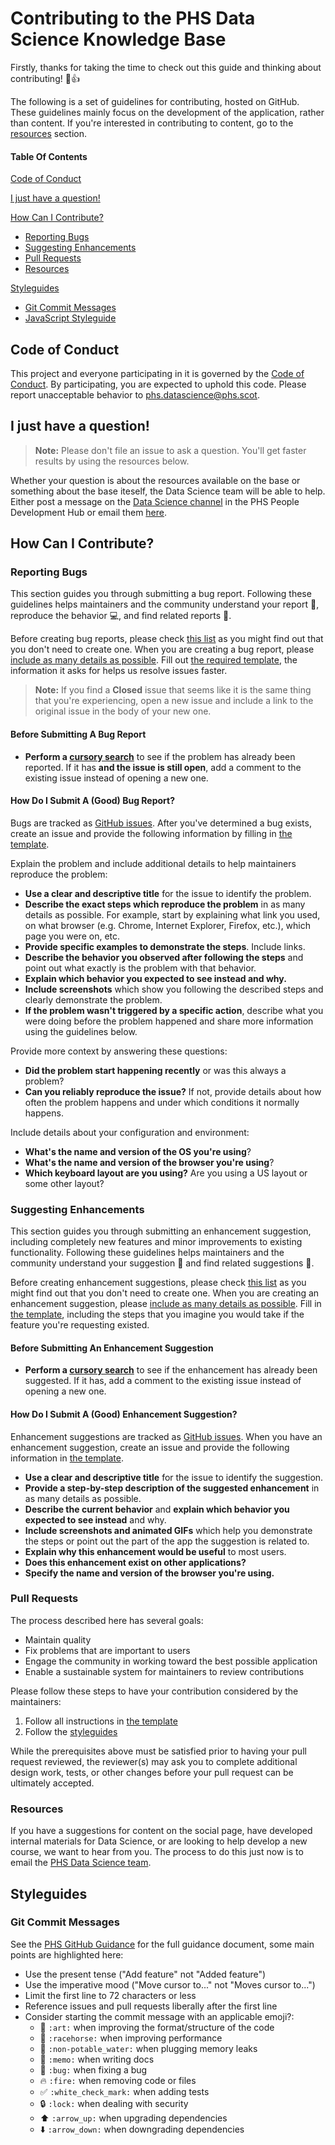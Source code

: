 # Contributing to the PHS Data Science Knowledge Base

Firstly, thanks for taking the time to check out this guide and thinking about contributing! :tada::+1: 

The following is a set of guidelines for contributing, hosted on GitHub. These guidelines mainly focus on the development of the application, rather than content. If you're interested in contributing to content, go to the [resources](#resources) section.

#### Table Of Contents

[Code of Conduct](#code-of-conduct)

[I just have a question!](#i-just-have-a-question)

[How Can I Contribute?](#how-can-i-contribute)
  * [Reporting Bugs](#reporting-bugs)
  * [Suggesting Enhancements](#suggesting-enhancements)
  * [Pull Requests](#pull-requests)
  * [Resources](#resources)

[Styleguides](#styleguides)
  * [Git Commit Messages](#git-commit-messages)
  * [JavaScript Styleguide](#javascript-styleguide)


## Code of Conduct

This project and everyone participating in it is governed by the [Code of Conduct](CODE_OF_CONDUCT.md). By participating, you are expected to uphold this code. Please report unacceptable behavior to [phs.datascience@phs.scot](mailto:phs.datascience@phs.scot).


## I just have a question!

> **Note:** Please don't file an issue to ask a question. You'll get faster results by using the resources below.

Whether your question is about the resources available on the base or something about the base iteself, the Data Science team will be able to help. Either post a message on the [Data Science channel](https://teams.microsoft.com/l/channel/19%3a371c5503869d4dc8a6ac090c0844ce55%40thread.tacv2/Data%2520Science?groupId=1d322b44-bb66-4789-bb8e-1c5cffc733b7&tenantId=10efe0bd-a030-4bca-809c-b5e6745e499a) in the PHS People Development Hub or email them [here](mailto:phs.datascience@phs.scot).


## How Can I Contribute?

### Reporting Bugs

This section guides you through submitting a bug report. Following these guidelines helps maintainers and the community understand your report :pencil:, reproduce the behavior :computer:, and find related reports :mag_right:.

Before creating bug reports, please check [this list](#before-submitting-a-bug-report) as you might find out that you don't need to create one. When you are creating a bug report, please [include as many details as possible](#how-do-i-submit-a-good-bug-report). Fill out [the required template](https://github.com/Public-Health-Scotland/knowledge-base/blob/master/.github/ISSUE_TEMPLATE/bug_report.md), the information it asks for helps us resolve issues faster.

> **Note:** If you find a **Closed** issue that seems like it is the same thing that you're experiencing, open a new issue and include a link to the original issue in the body of your new one.

#### Before Submitting A Bug Report

* **Perform a [cursory search](https://github.com/Public-Health-Scotland/knowledge-base/issues)** to see if the problem has already been reported. If it has **and the issue is still open**, add a comment to the existing issue instead of opening a new one.

#### How Do I Submit A (Good) Bug Report?

Bugs are tracked as [GitHub issues](https://guides.github.com/features/issues/). After you've determined a bug exists, create an issue and provide the following information by filling in [the template](https://github.com/Public-Health-Scotland/knowledge-base/blob/master/.github/ISSUE_TEMPLATE/bug_report.md).

Explain the problem and include additional details to help maintainers reproduce the problem:

* **Use a clear and descriptive title** for the issue to identify the problem.
* **Describe the exact steps which reproduce the problem** in as many details as possible. For example, start by explaining what link you used, on what browser (e.g. Chrome, Internet Explorer, Firefox, etc.), which page you were on, etc.
* **Provide specific examples to demonstrate the steps**. Include links.
* **Describe the behavior you observed after following the steps** and point out what exactly is the problem with that behavior.
* **Explain which behavior you expected to see instead and why.**
* **Include screenshots** which show you following the described steps and clearly demonstrate the problem.
* **If the problem wasn't triggered by a specific action**, describe what you were doing before the problem happened and share more information using the guidelines below.

Provide more context by answering these questions:

* **Did the problem start happening recently** or was this always a problem?
* **Can you reliably reproduce the issue?** If not, provide details about how often the problem happens and under which conditions it normally happens.

Include details about your configuration and environment:

* **What's the name and version of the OS you're using**?
* **What's the name and version of the browser you're using**?
* **Which keyboard layout are you using?** Are you using a US layout or some other layout?


### Suggesting Enhancements

This section guides you through submitting an enhancement suggestion, including completely new features and minor improvements to existing functionality. Following these guidelines helps maintainers and the community understand your suggestion :pencil: and find related suggestions :mag_right:.

Before creating enhancement suggestions, please check [this list](#before-submitting-an-enhancement-suggestion) as you might find out that you don't need to create one. When you are creating an enhancement suggestion, please [include as many details as possible](#how-do-i-submit-a-good-enhancement-suggestion). Fill in [the template](https://github.com/Public-Health-Scotland/knowledge-base/blob/master/.github/ISSUE_TEMPLATE/feature_request.md), including the steps that you imagine you would take if the feature you're requesting existed.

#### Before Submitting An Enhancement Suggestion

* **Perform a [cursory search](https://github.com/Public-Health-Scotland/knowledge-base/issues)** to see if the enhancement has already been suggested. If it has, add a comment to the existing issue instead of opening a new one.

#### How Do I Submit A (Good) Enhancement Suggestion?

Enhancement suggestions are tracked as [GitHub issues](https://guides.github.com/features/issues/). When you have an enhancement suggestion, create an issue and provide the following information in [the template](https://github.com/Public-Health-Scotland/knowledge-base/blob/master/.github/ISSUE_TEMPLATE/feature_request.md).

* **Use a clear and descriptive title** for the issue to identify the suggestion.
* **Provide a step-by-step description of the suggested enhancement** in as many details as possible.
* **Describe the current behavior** and **explain which behavior you expected to see instead** and why.
* **Include screenshots and animated GIFs** which help you demonstrate the steps or point out the part of the app the suggestion is related to.
* **Explain why this enhancement would be useful** to most users.
* **Does this enhancement exist on other applications?**
* **Specify the name and version of the browser you're using.**


### Pull Requests

The process described here has several goals:

- Maintain quality
- Fix problems that are important to users
- Engage the community in working toward the best possible application
- Enable a sustainable system for maintainers to review contributions

Please follow these steps to have your contribution considered by the maintainers:

1. Follow all instructions in [the template](PULL_REQUEST_TEMPLATE.md)
2. Follow the [styleguides](#styleguides)

While the prerequisites above must be satisfied prior to having your pull request reviewed, the reviewer(s) may ask you to complete additional design work, tests, or other changes before your pull request can be ultimately accepted.


### Resources

If you have a suggestions for content on the social page, have developed internal materials for Data Science, or are looking to help develop a new course, we want to hear from you. The process to do this just now is to email the [PHS Data Science team](phs.datascience@phs.scot). 


## Styleguides

### Git Commit Messages

See the [PHS GitHub Guidance](https://github.com/Public-Health-Scotland/GitHub-guidance) for the full guidance document, some main points are highlighted here:

* Use the present tense ("Add feature" not "Added feature")
* Use the imperative mood ("Move cursor to..." not "Moves cursor to...")
* Limit the first line to 72 characters or less
* Reference issues and pull requests liberally after the first line
* Consider starting the commit message with an applicable emoji?:
    * :art: `:art:` when improving the format/structure of the code
    * :racehorse: `:racehorse:` when improving performance
    * :non-potable_water: `:non-potable_water:` when plugging memory leaks
    * :memo: `:memo:` when writing docs
    * :bug: `:bug:` when fixing a bug
    * :fire: `:fire:` when removing code or files
    * :white_check_mark: `:white_check_mark:` when adding tests
    * :lock: `:lock:` when dealing with security
    * :arrow_up: `:arrow_up:` when upgrading dependencies
    * :arrow_down: `:arrow_down:` when downgrading dependencies

